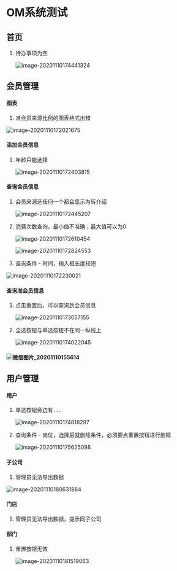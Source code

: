 # OM系统测试

## 首页

1. 待办事项为空

   ![image-20201110174441324](img\image-20201110174441324.png)

   

## 会员管理

#### 图表

1. 准会员来源比例的图表格式出错

![image-20201110172021675](img\image-20201110172021675.png)

#### 添加会员信息
1. 年龄只能选择

   ![image-20201110172403815](img\image-20201110172403815.png)

#### 查询会员信息
1. 会员来源选任何一个都会显示为转介绍

   ![image-20201110172445207](img\image-20201110172445207.png)

2. 消费次数查询，最小值不准确；最大值可以为0

   ![image-20201110172610454](img\image-20201110172610454.png)

   ![image-20201110172824553](img\image-20201110172824553.png)

3. 查询条件 - 时间，输入框长度较短

![image-20201110172230021](img\image-20201110172230021.png)

#### 查询准会员信息

1. 点击重置后，可以查询到会员信息

   ![image-20201110173057155](img\image-20201110173057155.png)

2. 全选按钮与单选按钮不在同一纵线上

   ![image-20201110174022045](img\image-20201110174022045.png)

#### ![微信图片_20201110155614](img\微信图片_20201110155614.png)

## 用户管理

#### 用户

1. 单选按钮旁边有`...`

   ![image-20201110174818297](img\image-20201110174818297.png)

2. 查询条件 - 岗位，选择后就删除条件，必须要点重置按钮进行删除

   ![image-20201110175625098](img\image-20201110175625098.png)

#### 子公司

1. 管理员无法导出数据

![image-20201110180631884](img\image-20201110180631884.png)

#### 门店

1. 管理员无法导出数据，提示同子公司

#### 部门

1. 重置按钮无效

   ![image-20201110181519063](img\image-20201110181519063.png)